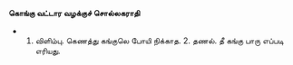 **கொங்கு வட்டார வழக்குச் சொல்லகராதி**
- 1. விளிம்பு. கெணத்து கங்குலெ போயி நிக்காத. 2. தணல். தீ கங்கு பாரு எப்படி எரியது.

